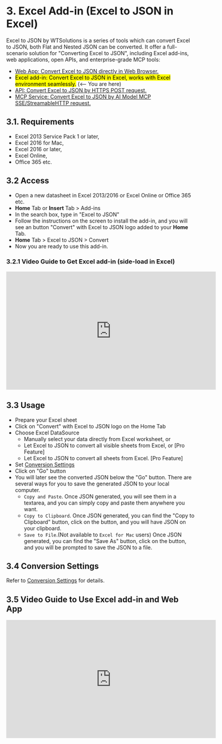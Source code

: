 # 3. Excel Add-in (Excel to JSON in Excel) 

Excel to JSON by WTSolutions is a series of tools which can convert Excel to JSON, both Flat and Nested JSON can be converted. It offer a full-scenario solution for "Converting Excel to JSON", including Excel add-ins, web applications, open APIs, and enterprise-grade MCP tools:

* [Web App: Convert Excel to JSON directly in Web Browser.](WebApp.md)
* <mark>Excel add-in: Convert Excel to JSON in Excel, works with Excel environment seamlessly.</mark> (<-- You are here)
* [API: Convert Excel to JSON by HTTPS POST request.](API.md)
* [MCP Service: Convert Excel to JSON by AI Model MCP SSE/StreamableHTTP request.](MCP.md)

## 3.1. Requirements

* Excel 2013 Service Pack 1 or later, 
* Excel 2016 for Mac, 
* Excel 2016 or later, 
* Excel Online, 
* Office 365 etc.

## 3.2 Access

* Open a new datasheet in Excel 2013/2016 or Excel Online or Office 365 etc.
* **Home** Tab or **Insert** Tab > Add-ins
* In the search box, type in "Excel to JSON"
* Follow the instructions on the screen to install the add-in, and you will see an button "Convert" with Excel to JSON logo added to your **Home** Tab.
* **Home** Tab > Excel to JSON > Convert
* Now you are ready to use this add-in.

### 3.2.1 Video Guide to Get Excel add-in (side-load in Excel)

<iframe width="560" height="315" src="https://www.youtube.com/embed/tN6lFjjhRfM?si=Yeypz-TplPjX1sWp" title="YouTube video player" frameborder="0" allow="accelerometer; autoplay; clipboard-write; encrypted-media; gyroscope; picture-in-picture; web-share" referrerpolicy="strict-origin-when-cross-origin" allowfullscreen></iframe>

<script async src="https://pagead2.googlesyndication.com/pagead/js/adsbygoogle.js?client=ca-pub-8772217510669640"
     crossorigin="anonymous"></script>
<ins class="adsbygoogle"
     style="display:block; text-align:center;"
     data-ad-layout="in-article"
     data-ad-format="fluid"
     data-ad-client="ca-pub-8772217510669640"
     data-ad-slot="2653271427"></ins>
<script>
     (adsbygoogle = window.adsbygoogle || []).push({});
</script>

 <a name="Useadd-in"></a> 

## 3.3 Usage

* Prepare your Excel sheet
* Click on "Convert" with Excel to JSON logo on the Home Tab
* Choose Excel DataSource
    * Manually select your data directly from Excel worksheet, or
    * Let Excel to JSON to convert all visible sheets from Excel, or [Pro Feature]
    * Let Excel to JSON to convert all sheets from Excel. [Pro Feature]
* Set [Conversion Settings](profeatures.md)
* Click on "Go" button
* You will later see the converted JSON below the "Go" button. There are several ways for you to save the generated JSON to your local computer.
    * `Copy and Paste`. Once JSON generated, you will see them in a textarea, and you can simply copy and paste them anywhere you want.
    * `Copy to Clipboard`. Once JSON generated, you can find the "Copy to Clipboard" button, click on the button, and you will have JSON on your clipboard.
    * `Save to File`.(Not available to `Excel for Mac` users) Once JSON generated, you can find the "Save As" button, click on the button, and you will be prompted to save the JSON to a file.

## 3.4 Conversion Settings

Refer to [Conversion Settings](profeatures.md) for details.

## 3.5 Video Guide to Use Excel add-in and Web App

<iframe width="560" height="315" src="https://www.youtube.com/embed/Hvj-O5aIzD0?si=yQdYvZkeKM6hMj6S" title="YouTube video player" frameborder="0" allow="accelerometer; autoplay; clipboard-write; encrypted-media; gyroscope; picture-in-picture; web-share" referrerpolicy="strict-origin-when-cross-origin" allowfullscreen></iframe>


